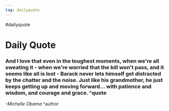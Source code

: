 ```yaml
---
tag: dailyquote
---
```


#dailyquote

# Daily Quote

### And I love that even in the toughest moments, when we're all sweating it - when we're worried that the bill won't pass, and it seems like all is lost - Barack never lets himself get distracted by the chatter and the noise. Just like his grandmother, he just keeps getting up and moving forward... with patience and wisdom, and courage and grace. ^quote
*-Michelle Obama* ^author
